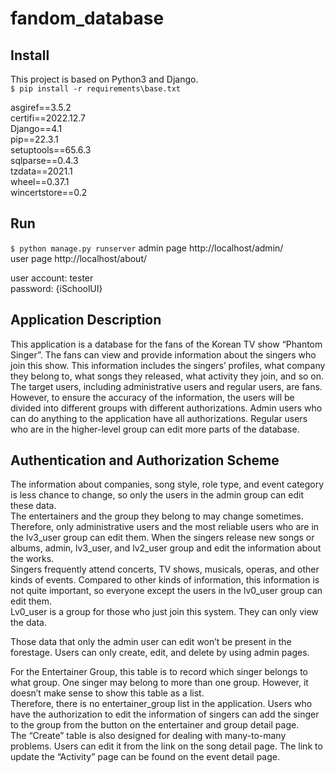 # fandom_database
## Install
This project is based on Python3 and Django.  
``$ pip install -r requirements\base.txt ``  

asgiref==3.5.2  
certifi==2022.12.7  
Django==4.1  
pip==22.3.1  
setuptools==65.6.3  
sqlparse==0.4.3  
tzdata==2021.1  
wheel==0.37.1  
wincertstore==0.2  

## Run

``$ python manage.py runserver``
admin page http://localhost/admin/  
user page http://localhost/about/  

user account: tester  
password: {iSchoolUI}   


## Application Description
This application is a database for the fans of the Korean TV show “Phantom Singer”. The fans 
can view and provide information about the singers who join this show. This information 
includes the singers’ profiles, what company they belong to, what songs they released, what 
activity they join, and so on. The target users, including administrative users and regular users, 
are fans.   
However, to ensure the accuracy of the information, the users will be divided into different 
groups with different authorizations. Admin users who can do anything to the application have 
all authorizations. Regular users who are in the higher-level group can edit more parts of the 
database.

## Authentication and Authorization Scheme 
The information about companies, song style, role type, and event category is less chance to 
change, so only the users in the admin group can edit these data.  
The entertainers and the group they belong to may change sometimes. Therefore, only 
administrative users and the most reliable users who are in the lv3_user group can edit them. 
When the singers release new songs or albums, admin, lv3_user, and lv2_user group and edit the 
information about the works.  
Singers frequently attend concerts, TV shows, musicals, operas, and other kinds of events. 
Compared to other kinds of information, this information is not quite important, so everyone 
except the users in the lv0_user group can edit them.  
Lv0_user is a group for those who just join this system. They can only view the data. 

Those data that only the admin user can edit won’t be present in the forestage. Users can only 
create, edit, and delete by using admin pages.  


For the Entertainer Group, this table is to record which singer belongs to what group. One singer 
may belong to more than one group. However, it doesn’t make sense to show this table as a list.  
Therefore, there is no entertainer_group list in the application. Users who have the authorization 
to edit the information of singers can add the singer to the group from the button on the 
entertainer and group detail page.  
The “Create” table is also designed for dealing with many-to-many problems. Users can edit it 
from the link on the song detail page. The link to update the “Activity” page can be found on the 
event detail page.  
